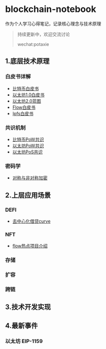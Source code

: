 
# blockchain-notebook

作为个人学习心得笔记，记录核心理念与技术原理

> 持续更新中，欢迎交流讨论
>  
> wechat:potaxie


## 1.底层技术原理

###  白皮书详解

  * [比特币白皮书](1.底层技术原理/白皮书详解/0.比特币白皮书.md) 
  * [以太坊1.0白皮书](1底层技术原理/白皮书详解/1.以太坊1.0白皮书.md) 
  * [以太坊2.0蓝图](1.底层技术原理/白皮书详解/2.以太坊2.0蓝图.md) 
  * [Flow白皮书](1.底层技术原理/白皮书详解/3.Flow白皮书.md) 
  * [Ipfs白皮书](1.底层技术原理/白皮书详解/4.Ipfs白皮书.md) 

###  共识机制

  * [比特币PoW共识](1.底层技术原理/共识机制/0.比特币Pow共识.md) 
  * [以太坊PoW共识](1.底层技术原理/共识机制/1.以太坊Pow共识.md) 
  * [以太坊PoS共识](1.底层技术原理/共识机制/2.以太坊Pos共识.md) 

### 密码学

  * [对称与非对称加密](1.底层技术原理/共识机制/0.对称与非对称加密.md) 


## 2.上层应用场景

###  DEFI

  * [去中心化借贷curve](2.上层应用场景/DEFI/1.去中心化借贷curve.md) 

###  NFT

  * [flow热点项目介绍](2.上层应用场景/DEFI/1.flow热点项目介绍.md) 


### 存储

### 扩容

### 跨链


## 3.技术开发实现


## 4.最新事件


###  以太坊 EIP-1159
